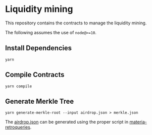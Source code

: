 # Liquidity mining

This repository contains the contracts to manage the liquidity mining.

The following assumes the use of `node@>=10`.

## Install Dependencies

`yarn`

## Compile Contracts

`yarn compile`

## Generate Merkle Tree

`yarn generate-merkle-root --input airdrop.json > merkle.json`

The [airdrop.json](https://github.com/materia-dex/materia-retroqueries/blob/master/results/airdrop.json) can be generated using the proper script in [materia-retroqueries](https://github.com/materia-dex/materia-retroqueries).